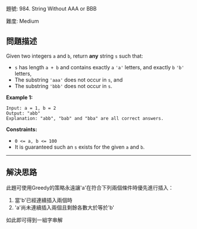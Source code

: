 題號: 984. String Without AAA or BBB

難度: Medium

## 問題描述

Given two integers `a` and `b`, return **any** string `s` such that:

- `s` has length `a + b` and contains exactly `a` `'a'` letters, and exactly `b` `'b'` letters,
- The substring `'aaa'` does not occur in `s`, and
- The substring `'bbb'` does not occur in `s`.

**Example 1:**
```
Input: a = 1, b = 2
Output: "abb"
Explanation: "abb", "bab" and "bba" are all correct answers.
```

**Constraints:**

- `0 <= a, b <= 100`
- It is guaranteed such an `s` exists for the given `a` and `b`.

---
## 解決思路

此題可使用Greedy的策略永遠讓'a'在符合下列兩個條件時優先進行插入：

1. 當'b'已經連續插入兩個時
2. 'a'尚未連續插入兩個且剩餘各數大於等於'b'

如此即可得到一組字串解


